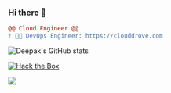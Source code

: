 ### Hi there 👋

```diff
@@ Cloud Engineer @@
! 👨‍💻 DevOps Engineer: https://clouddrove.com
```

![Deepak's GitHub stats](https://github-readme-stats.vercel.app/api?username=d4kverma&count_private=true&theme=synthwave&show_icons=true)

[![Hack the Box](https://www.hackthebox.eu/badge/image/1343264)](https://app.hackthebox.com/profile/1343264)

![](https://komarev.com/ghpvc/?username=d4kverma&color=2b2139)
